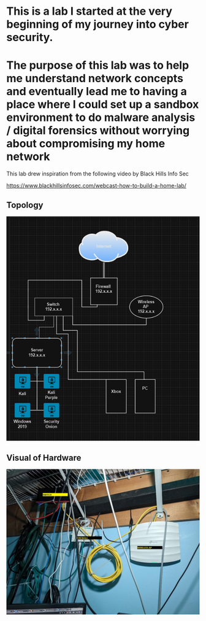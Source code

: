 # This is a lab I started at the very beginning of my journey into cyber security. 

# The purpose of this lab was to help me understand network concepts and eventually lead me to having a place where I could set up a sandbox environment to do malware analysis / digital forensics without worrying about compromising my home network


This lab drew inspiration from the following video by Black Hills Info Sec

https://www.blackhillsinfosec.com/webcast-how-to-build-a-home-lab/


## Topology

![image](https://github.com/Norman-Smith-CSJ/Homelabs/blob/main/%5BComplete%5D%20Homelab.A/Images/Topology.png)


## Visual of Hardware

![image](https://github.com/Norman-Smith-CSJ/Homelabs/blob/main/%5BComplete%5D%20Homelab.A/Images/homelab1.jpg)

